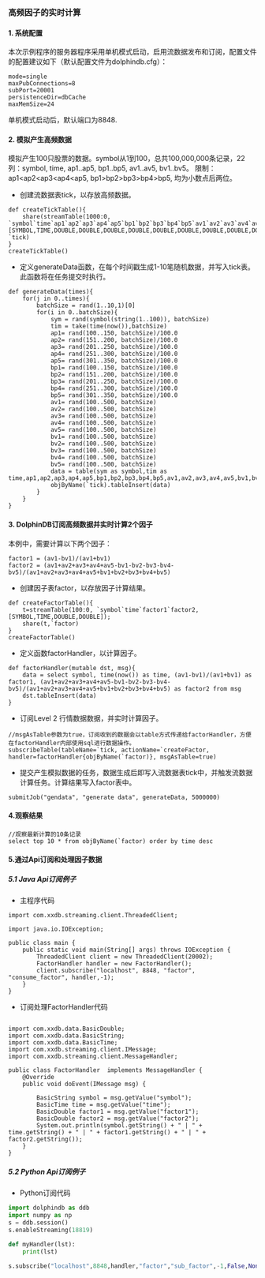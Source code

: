 ### 高频因子的实时计算

#### 1. 系统配置

本次示例程序的服务器程序采用单机模式启动，启用流数据发布和订阅，配置文件的配置建议如下（默认配置文件为dolphindb.cfg）：
```
mode=single
maxPubConnections=8
subPort=20001
persistenceDir=dbCache
maxMemSize=24
```

单机模式启动后，默认端口为8848.

#### 2. 模拟产生高频数据

模拟产生100只股票的数据。symbol从1到100，总共100,000,000条记录，22列：symbol, time, ap1..ap5, bp1..bp5, av1..av5, bv1..bv5。 限制：ap1<ap2<ap3<ap4<ap5, bp1>bp2>bp3>bp4>bp5, 均为小数点后两位。 

* 创建流数据表tick，以存放高频数据。
```
def createTickTable(){
	share(streamTable(1000:0, `symbol`time`ap1`ap2`ap3`ap4`ap5`bp1`bp2`bp3`bp4`bp5`av1`av2`av3`av4`av5`bv1`bv2`bv3`bv4`bv5, [SYMBOL,TIME,DOUBLE,DOUBLE,DOUBLE,DOUBLE,DOUBLE,DOUBLE,DOUBLE,DOUBLE,DOUBLE,DOUBLE,DOUBLE,DOUBLE,DOUBLE,DOUBLE,DOUBLE,DOUBLE,DOUBLE,DOUBLE,DOUBLE,DOUBLE]), `tick)
}
createTickTable()
```

* 定义generateData函数，在每个时间戳生成1-10笔随机数据，并写入tick表。此函数将在任务提交时执行。
```
def generateData(times){
	for(j in 0..times){
		batchSize = rand(1..10,1)[0]
		for(i in 0..batchSize){
			sym = rand(symbol(string(1..100)), batchSize)
			tim = take(time(now()),batchSize)
			ap1= rand(100..150, batchSize)/100.0
			ap2= rand(151..200, batchSize)/100.0
			ap3= rand(201..250, batchSize)/100.0
			ap4= rand(251..300, batchSize)/100.0
			ap5= rand(301..350, batchSize)/100.0
			bp1= rand(100..150, batchSize)/100.0
			bp2= rand(151..200, batchSize)/100.0
			bp3= rand(201..250, batchSize)/100.0
			bp4= rand(251..300, batchSize)/100.0
			bp5= rand(301..350, batchSize)/100.0
			av1= rand(100..500, batchSize)
			av2= rand(100..500, batchSize)
			av3= rand(100..500, batchSize)
			av4= rand(100..500, batchSize)
			av5= rand(100..500, batchSize)
			bv1= rand(100..500, batchSize)
			bv2= rand(100..500, batchSize)
			bv3= rand(100..500, batchSize)
			bv4= rand(100..500, batchSize)
			bv5= rand(100..500, batchSize)
			data = table(sym as symbol,tim as time,ap1,ap2,ap3,ap4,ap5,bp1,bp2,bp3,bp4,bp5,av1,av2,av3,av4,av5,bv1,bv2,bv3,bv4,bv5)
			objByName(`tick).tableInsert(data)
		}
	}
}
```

#### 3. DolphinDB订阅高频数据并实时计算2个因子

本例中，需要计算以下两个因子：
```
factor1 = (av1-bv1)/(av1+bv1)
factor2 = (av1+av2+av3+av4+av5-bv1-bv2-bv3-bv4-bv5)/(av1+av2+av3+av4+av5+bv1+bv2+bv3+bv4+bv5)
```

* 创建因子表factor，以存放因子计算结果。
```
def createFactorTable(){
	t=streamTable(100:0, `symbol`time`factor1`factor2, [SYMBOL,TIME,DOUBLE,DOUBLE]);
	share(t,`factor)
}
createFactorTable()
```
* 定义函数factorHandler，以计算因子。
```
def factorHandler(mutable dst, msg){
	data = select symbol, time(now()) as time, (av1-bv1)/(av1+bv1) as factor1, (av1+av2+av3+av4+av5-bv1-bv2-bv3-bv4-bv5)/(av1+av2+av3+av4+av5+bv1+bv2+bv3+bv4+bv5) as factor2 from msg
	dst.tableInsert(data)
}
```
* 订阅Level 2 行情数据数据，并实时计算因子。
 

```
//msgAsTable参数为true，订阅收到的数据会以table方式传递给factorHandler，方便在factorHandler内部使用sql进行数据操作。
subscribeTable(tableName=`tick, actionName=`createFactor, handler=factorHandler{objByName(`factor)}, msgAsTable=true)
```

* 提交产生模拟数据的任务，数据生成后即写入流数据表tick中，并触发流数据计算任务。计算结果写入factor表中。
```
submitJob("gendata", "generate data", generateData, 5000000)
```

#### 4.观察结果

```
//观察最新计算的10条记录
select top 10 * from objByName(`factor) order by time desc

```
#### 5.通过Api订阅和处理因子数据

##### 5.1 Java Api订阅例子

* 主程序代码

```
import com.xxdb.streaming.client.ThreadedClient;

import java.io.IOException;

public class main {
    public static void main(String[] args) throws IOException {
        ThreadedClient client = new ThreadedClient(20002);
        FactorHandler handler = new FactorHandler();
        client.subscribe("localhost", 8848, "factor", "consume_factor", handler,-1);
    }
}
```

* 订阅处理FactorHandler代码 
```

import com.xxdb.data.BasicDouble;
import com.xxdb.data.BasicString;
import com.xxdb.data.BasicTime;
import com.xxdb.streaming.client.IMessage;
import com.xxdb.streaming.client.MessageHandler;

public class FactorHandler  implements MessageHandler {
    @Override
    public void doEvent(IMessage msg) {

        BasicString symbol = msg.getValue("symbol");
        BasicTime time = msg.getValue("time");
        BasicDouble factor1 = msg.getValue("factor1");
        BasicDouble factor2 = msg.getValue("factor2");
        System.out.println(symbol.getString() + " | " + time.getString() + " | " + factor1.getString() + " | " + factor2.getString());
    }
}

```

##### 5.2 Python Api订阅例子

* Python订阅代码
```python
import dolphindb as ddb
import numpy as np
s = ddb.session()
s.enableStreaming(18819)

def myHandler(lst):
    print(lst)

s.subscribe("localhost",8848,handler,"factor","sub_factor",-1,False,None)
```
